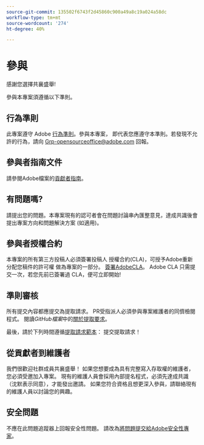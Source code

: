 ```yaml
---
source-git-commit: 135502f6743f2d45860c900a49a8c19a024a58dc
workflow-type: tm+mt
source-wordcount: '274'
ht-degree: 40%

---
```

# 參與

感謝您選擇共襄盛舉!

參與本專案須遵循以下準則。

## 行為準則

此專案遵守 Adobe [行為準則](code-of-conduct.md)。參與本專案，
即代表您應遵守本準則。若發現不允許的行為，請向 
[Grp-opensourceoffice@adobe.com](mailto:Grp-opensourceoffice@adobe.com) 回報。

## 參與者指南文件

請參閱Adobe檔案的[貢獻者指南](https://experienceleague.adobe.com/zh-hant/docs/contributor/contributor-guide/introduction)。

## 有問題嗎?

請提出您的問題。本專案現有的認可者會在問題討論串內匯整意見，達成共識後會提出專案方向和問題解決方案
(如適用)。

## 參與者授權合約

本專案的所有第三方投稿人必須簽署投稿人
授權合約(CLA)，可授予Adobe重新分配您稿件的許可權
做為專案的一部分。 [簽署AdobeCLA](https://opensource.adobe.com/cla.html)。 Adobe CLA 只需提交一次，若您先前已簽署過 CLA，便可立即開始!

## 準則審核

所有提交內容都應提交為提取請求。 PR受指派人必須參與專案維護者的同儕檢閱程式。 閱讀&#x200B;_GitHub檔案_&#x200B;中的[關於提取要求](https://docs.github.com/en/pull-requests/collaborating-with-pull-requests/proposing-changes-to-your-work-with-pull-requests/about-pull-requests)。

最後，請於下列時間遵循[提取請求範本](PULL_REQUEST_TEMPLATE.md)：
提交提取請求！

## 從貢獻者到維護者

我們很歡迎社群成員共襄盛舉！ 如果您想要成為具有完整寫入存取權的維護者，您必須受邀加入專案。 現有的維護人員會採用內部提名程式，必須先達成共識（沈默表示同意），才能發出邀請。 如果您符合資格且想更深入參與，請聯絡現有的維護人員以討論您的興趣。

## 安全問題

不應在此問題追蹤器上回報安全性問題。 請改為[將問題提交給Adobe安全性專家](https://helpx.adobe.com/tw/security/alertus.html)。
